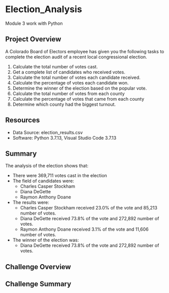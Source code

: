 # Election_Analysis
Module 3 work with Python

## Project Overview
A Colorado Board of Electors employee has given you the following tasks to complete the election audit of a recent local congressional election.

1. Calculate the total number of votes cast.
2. Get a complete list of candidates who received votes.
3. Calculate the total number of votes each candidate received.
4. Calculate the percentage of votes each candidate won.
5. Determine the winner of the election based on the popular vote.
6. Calculate the total number of votes from each county
7. Calculate the percentage of votes that came from each county
8. Determine which county had the biggest turnout.

## Resources
- Data Source: election_results.csv
- Software: Python 3.7.13, Visual Studio Code 3.7.13

## Summary



The analysis of the election shows that:
- There were 369,711 votes cast in the election
- The field of candidates were:
  -   Charles Casper Stockham
  -   Diana DeGette
  -   Raymon Anthony Doane
- The results were:
  -   Charles Casper Stockham received 23.0% of the vote and 85,213 number of votes.
  -   Diana DeGette received 73.8% of the vote and 272,892 number of votes.
  -   Raymon Anthony Doane received 3.1% of the vote and 11,606 number of votes.
- The winner of the election was:
  -   Diana DeGette received 73.8% of the vote and 272,892 number of votes.

## Challenge Overview

## Challenge Summary
